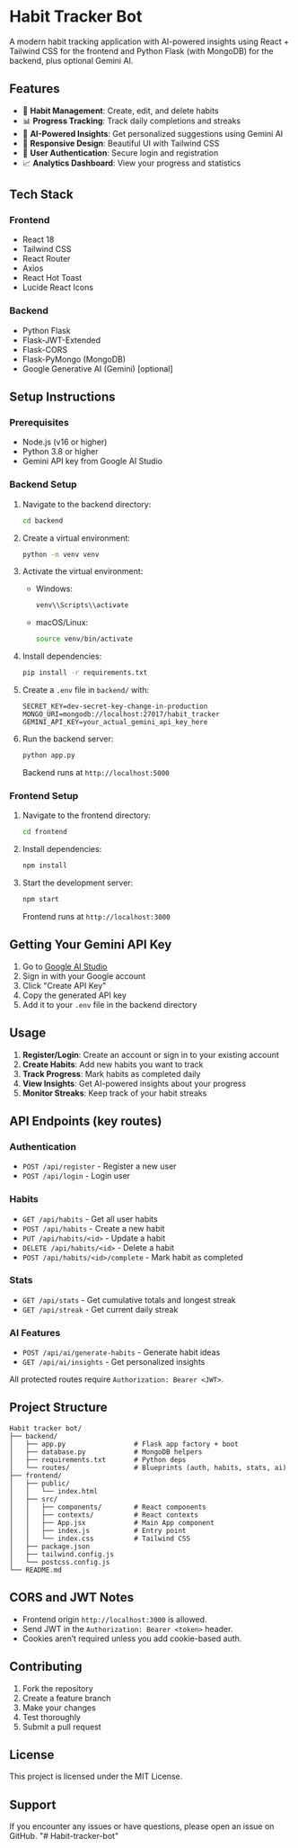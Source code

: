 # Habit Tracker Bot

A modern habit tracking application with AI-powered insights using React + Tailwind CSS for the frontend and Python Flask (with MongoDB) for the backend, plus optional Gemini AI.

## Features

- 🎯 **Habit Management**: Create, edit, and delete habits
- 📊 **Progress Tracking**: Track daily completions and streaks
- 🤖 **AI-Powered Insights**: Get personalized suggestions using Gemini AI
- 📱 **Responsive Design**: Beautiful UI with Tailwind CSS
- 🔐 **User Authentication**: Secure login and registration
- 📈 **Analytics Dashboard**: View your progress and statistics

## Tech Stack

### Frontend
- React 18
- Tailwind CSS
- React Router
- Axios
- React Hot Toast
- Lucide React Icons

### Backend
- Python Flask
- Flask-JWT-Extended
- Flask-CORS
- Flask-PyMongo (MongoDB)
- Google Generative AI (Gemini) [optional]

## Setup Instructions

### Prerequisites
- Node.js (v16 or higher)
- Python 3.8 or higher
- Gemini API key from Google AI Studio

### Backend Setup

1. Navigate to the backend directory:
   ```bash
   cd backend
   ```

2. Create a virtual environment:
   ```bash
   python -m venv venv
   ```

3. Activate the virtual environment:
   - Windows:
     ```bash
     venv\\Scripts\\activate
     ```
   - macOS/Linux:
     ```bash
     source venv/bin/activate
     ```

4. Install dependencies:
   ```bash
   pip install -r requirements.txt
   ```

5. Create a `.env` file in `backend/` with:
   ```env
   SECRET_KEY=dev-secret-key-change-in-production
   MONGO_URI=mongodb://localhost:27017/habit_tracker
   GEMINI_API_KEY=your_actual_gemini_api_key_here
   ```

6. Run the backend server:
   ```bash
   python app.py
   ```

   Backend runs at `http://localhost:5000`

### Frontend Setup

1. Navigate to the frontend directory:
   ```bash
   cd frontend
   ```

2. Install dependencies:
   ```bash
   npm install
   ```

3. Start the development server:
   ```bash
   npm start
   ```

   Frontend runs at `http://localhost:3000`

## Getting Your Gemini API Key

1. Go to [Google AI Studio](https://makersuite.google.com/app/apikey)
2. Sign in with your Google account
3. Click "Create API Key"
4. Copy the generated API key
5. Add it to your `.env` file in the backend directory

## Usage

1. **Register/Login**: Create an account or sign in to your existing account
2. **Create Habits**: Add new habits you want to track
3. **Track Progress**: Mark habits as completed daily
4. **View Insights**: Get AI-powered insights about your progress
5. **Monitor Streaks**: Keep track of your habit streaks

## API Endpoints (key routes)

### Authentication
- `POST /api/register` - Register a new user
- `POST /api/login` - Login user

### Habits
- `GET /api/habits` - Get all user habits
- `POST /api/habits` - Create a new habit
- `PUT /api/habits/<id>` - Update a habit
- `DELETE /api/habits/<id>` - Delete a habit
- `POST /api/habits/<id>/complete` - Mark habit as completed

### Stats
- `GET /api/stats` - Get cumulative totals and longest streak
- `GET /api/streak` - Get current daily streak

### AI Features
- `POST /api/ai/generate-habits` - Generate habit ideas
- `GET /api/ai/insights` - Get personalized insights

All protected routes require `Authorization: Bearer <JWT>`.

## Project Structure

```
Habit tracker bot/
├── backend/
│   ├── app.py                 # Flask app factory + boot
│   ├── database.py            # MongoDB helpers
│   ├── requirements.txt       # Python deps
│   └── routes/                # Blueprints (auth, habits, stats, ai)
├── frontend/
│   ├── public/
│   │   └── index.html
│   ├── src/
│   │   ├── components/        # React components
│   │   ├── contexts/          # React contexts
│   │   ├── App.jsx            # Main App component
│   │   ├── index.js           # Entry point
│   │   └── index.css          # Tailwind CSS
│   ├── package.json
│   ├── tailwind.config.js
│   └── postcss.config.js
└── README.md
```

## CORS and JWT Notes
- Frontend origin `http://localhost:3000` is allowed.
- Send JWT in the `Authorization: Bearer <token>` header.
- Cookies aren’t required unless you add cookie-based auth.

## Contributing

1. Fork the repository
2. Create a feature branch
3. Make your changes
4. Test thoroughly
5. Submit a pull request

## License

This project is licensed under the MIT License.

## Support

If you encounter any issues or have questions, please open an issue on GitHub.
"# Habit-tracker-bot" 
